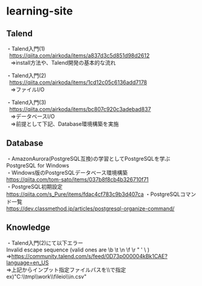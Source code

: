 # learning-site


## Talend
・Talend入門(1)   
&nbsp;&nbsp;<https://qiita.com/airkoda/items/a837d3c5d851d98d2612>  
&nbsp;&nbsp;&nbsp;⇒install方法や、Talend開発の基本的な流れ

・Talend入門(2)   
&nbsp;&nbsp;<https://qiita.com/airkoda/items/1cd12c05c6136add7178>  
&nbsp;&nbsp;&nbsp;⇒ファイルI/O

・Talend入門(3)   
&nbsp;&nbsp;<https://qiita.com/airkoda/items/bc807c920c3adebad837>  
&nbsp;&nbsp;&nbsp;⇒データベースI/O  
&nbsp;&nbsp;&nbsp;⇒前提として下記、Database環境構築を実施

## Database
・AmazonAurora(PostgreSQL互換)の学習としてPostgreSQLを学ぶ    
PostgreSQL for Windows   
・Windows版のPostgreSQLデータベース環境構築  
<https://qiita.com/tom-sato/items/037b8f8cb4b326710f71>  
・PostgreSQL初期設定  
<https://qiita.com/s_Pure/items/fdac4cf783c9b3d407ca>
・PostgreSQLコマンド一覧  
<https://dev.classmethod.jp/articles/postgresql-organize-command/>  


## Knowledge
・Talend入門(2)にて以下エラー  
 Invalid escape sequence (valid ones are  \b  \t  \n  \f  \r  \"  \'  \\ )  
 ⇒<https://community.talend.com/s/feed/0D73p000004kBk1CAE?language=en_US>  
 ⇒上記からインプット指定ファイルパスを\\\\で指定　ex)"C:\\\\tmp\\\\work\\\\fileio\\\\in.csv"






